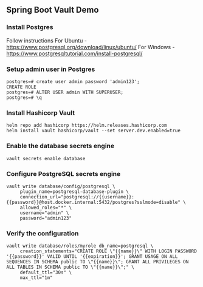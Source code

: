 ## Spring Boot Vault Demo

### Install Postgres
Follow instructions 
For Ubuntu - https://www.postgresql.org/download/linux/ubuntu/
For Windows - https://www.postgresqltutorial.com/install-postgresql/

### Setup admin user in Postgres
```
postgres=# create user admin password 'admin123';
CREATE ROLE
postgres=# ALTER USER admin WITH SUPERUSER;
postgres=# \q
```

### Install Hashicorp Vault
```
helm repo add hashicorp https://helm.releases.hashicorp.com
helm install vault hashicorp/vault --set server.dev.enabled=true
```

### Enable the database secrets engine
```
vault secrets enable database
```

### Configure PostgreSQL secrets engine
```
vault write database/config/postgresql \
     plugin_name=postgresql-database-plugin \
     connection_url="postgresql://{{username}}:{{password}}@host.docker.internal:5432/postgres?sslmode=disable" \
     allowed_roles="*" \
     username="admin" \
     password="admin123"
```

### Verify the configuration
```
vault write database/roles/myrole db_name=postgresql \
     creation_statements="CREATE ROLE \"{{name}}\" WITH LOGIN PASSWORD '{{password}}' VALID UNTIL '{{expiration}}'; GRANT USAGE ON ALL SEQUENCES IN SCHEMA public TO \"{{name}}\"; GRANT ALL PRIVILEGES ON ALL TABLES IN SCHEMA public TO \"{{name}}\";" \
     default_ttl="30s" \
     max_ttl="1m"
```